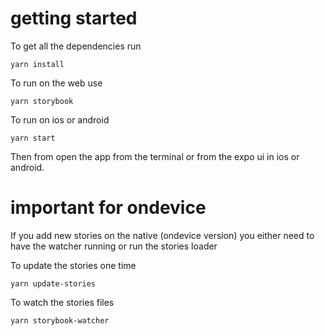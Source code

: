 # getting started

To get all the dependencies run

```
yarn install
```

To run on the web use

```
yarn storybook
```

To run on ios or android

```
yarn start
```

Then from open the app from the terminal or from the expo ui in ios or android.

# important for ondevice

If you add new stories on the native (ondevice version) you either need to have the watcher running or run the stories loader

To update the stories one time

```
yarn update-stories
```

To watch the stories files

```
yarn storybook-watcher
```
